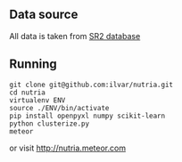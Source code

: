 ## Data source
All data is taken from [SR2 database](http://www.ars.usda.gov/News/docs.htm?docid=18879)

## Running

```
git clone git@github.com:ilvar/nutria.git
cd nutria
virtualenv ENV
source ./ENV/bin/activate
pip install openpyxl numpy scikit-learn
python clusterize.py
meteor
```

or visit http://nutria.meteor.com